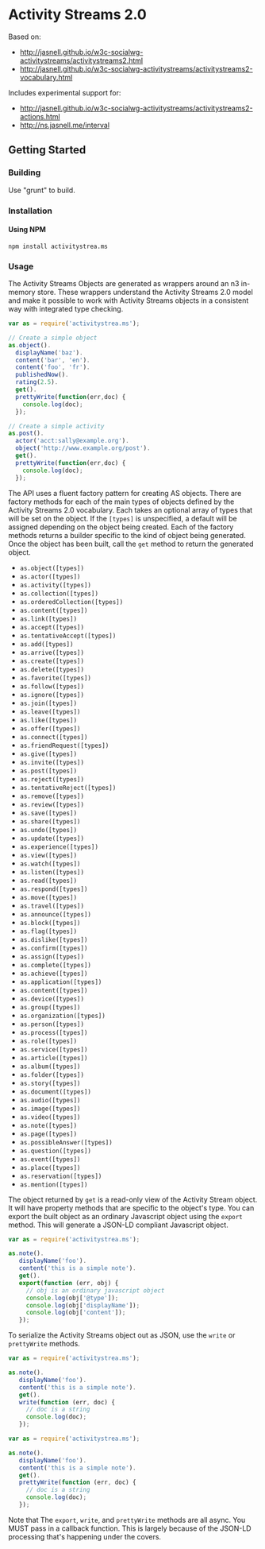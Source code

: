 # Activity Streams 2.0

Based on: 

* http://jasnell.github.io/w3c-socialwg-activitystreams/activitystreams2.html
* http://jasnell.github.io/w3c-socialwg-activitystreams/activitystreams2-vocabulary.html

Includes experimental support for: 

* http://jasnell.github.io/w3c-socialwg-activitystreams/activitystreams2-actions.html
* http://ns.jasnell.me/interval

## Getting Started

### Building

Use "grunt" to build.

### Installation

#### Using NPM

`npm install activitystrea.ms`

### Usage

The Activity Streams Objects are generated as wrappers around an n3 in-memory store.
These wrappers understand the Activity Streams 2.0 model and make it possible to work with
Activity Streams objects in a consistent way with integrated type checking.

```javascript
var as = require('activitystrea.ms');

// Create a simple object
as.object().
  displayName('baz').
  content('bar', 'en').
  content('foo', 'fr').
  publishedNow().
  rating(2.5).
  get().
  prettyWrite(function(err,doc) {
    console.log(doc);
  });

// Create a simple activity
as.post().
  actor('acct:sally@example.org').
  object('http://www.example.org/post').
  get().
  prettyWrite(function(err,doc) {
    console.log(doc);
  });
```

The API uses a fluent factory pattern for creating AS objects. There are factory
methods for each of the main types of objects defined by the Activity Streams 2.0
vocabulary. Each takes an optional array of types that will be set on the object.
If the `[types]` is unspecified, a default will be assigned depending on the 
object being created. Each of the factory methods returns a builder specific to 
the kind of object being generated. Once the object has been built, call the `get`
method to return the generated object.

* `as.object([types])`
* `as.actor([types])` 
* `as.activity([types])`  
* `as.collection([types])`  
* `as.orderedCollection([types])`  
* `as.content([types])`  
* `as.link([types])`  
* `as.accept([types])`  
* `as.tentativeAccept([types])`  
* `as.add([types])`  
* `as.arrive([types])`  
* `as.create([types])`  
* `as.delete([types])`  
* `as.favorite([types])`  
* `as.follow([types])`  
* `as.ignore([types])`  
* `as.join([types])`  
* `as.leave([types])`  
* `as.like([types])`  
* `as.offer([types])`  
* `as.connect([types])`  
* `as.friendRequest([types])`  
* `as.give([types])`  
* `as.invite([types])`  
* `as.post([types])`  
* `as.reject([types])`  
* `as.tentativeReject([types])`  
* `as.remove([types])`  
* `as.review([types])`  
* `as.save([types])`  
* `as.share([types])`  
* `as.undo([types])`  
* `as.update([types])`  
* `as.experience([types])`  
* `as.view([types])`  
* `as.watch([types])`  
* `as.listen([types])`  
* `as.read([types])`  
* `as.respond([types])`  
* `as.move([types])`  
* `as.travel([types])`  
* `as.announce([types])`  
* `as.block([types])`  
* `as.flag([types])`  
* `as.dislike([types])`  
* `as.confirm([types])`  
* `as.assign([types])`  
* `as.complete([types])`  
* `as.achieve([types])`  
* `as.application([types])`  
* `as.content([types])`  
* `as.device([types])`  
* `as.group([types])`  
* `as.organization([types])`  
* `as.person([types])`  
* `as.process([types])`  
* `as.role([types])`  
* `as.service([types])`  
* `as.article([types])`  
* `as.album([types])`  
* `as.folder([types])`  
* `as.story([types])`  
* `as.document([types])`  
* `as.audio([types])`  
* `as.image([types])`  
* `as.video([types])`  
* `as.note([types])`  
* `as.page([types])`  
* `as.possibleAnswer([types])`  
* `as.question([types])`  
* `as.event([types])`  
* `as.place([types])`  
* `as.reservation([types])`  
* `as.mention([types])`  

The object returned by `get` is a read-only view of the Activity Stream object. It will have property methods that are specific to the object's type. You can export the built object as an ordinary Javascript object using the `export` method. This will generate a JSON-LD compliant Javascript object.

```javascript
var as = require('activitystrea.ms');

as.note().
   displayName('foo').
   content('this is a simple note').
   get().
   export(function (err, obj) {
     // obj is an ordinary javascript object
     console.log(obj['@type']);
     console.log(obj['displayName']);
     console.log(obj['content']);
   });
```

To serialize the Activity Streams object out as JSON, use the `write` or `prettyWrite` methods.

```javascript
var as = require('activitystrea.ms');

as.note().
   displayName('foo').
   content('this is a simple note').
   get().
   write(function (err, doc) {
     // doc is a string
     console.log(doc);
   });
```

```javascript
var as = require('activitystrea.ms');

as.note().
   displayName('foo').
   content('this is a simple note').
   get().
   prettyWrite(function (err, doc) {
     // doc is a string
     console.log(doc);
   });
```

Note that The `export`, `write`, and `prettyWrite` methods are all async. You MUST pass in a callback function. This is largely because of the JSON-LD processing that's happening under the covers.

